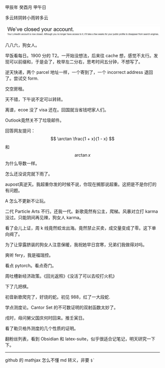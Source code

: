 甲辰年 癸酉月 甲午日

多云转阴转小雨转多云

![alt text](<HS9HA[H_J$76Y5Z6G([EASY.png>)

八八六，狗女人。

早饭看每日。1900 分的 T2。一开始没想法，后来往 cache 想，感觉不太行。发现可以前缀和，于是会了，枚举左二分右，思考时间五分钟，不想写了。

逆天快递，两个 parcel 地址一样，一个寄到了，一个 incorrect address 退回了。尝试交 form.

交空房租。

天不错，下午说不定可以转转。

离谱，ecoe 没了 visa 还在。回国就当省钱吧家人们。

Outlook竟然关不了垃圾邮件。

回答网友提问：
$$
\arctan \frac{1 + x}{1 - x}
$$ 和 
$$
\arctan x
$$ 为什么导数一样。

怎么还没说完就下雨了。

aupost真逆天。我超重你发的时候不说，你现在搁那说超重。这把是不是你打的有问题。

A 怎么不更新不让玩。

二代 Particle Arts 不行。还我一代。新歌竟然有公主，爬梯。风暴对立打 karma 没过。只能阴间再见辣，狗女人 karma。

看了会儿上证，周 k 线竟然蛟龙出海。竟然禁止买卖，成交量变成了零。这下单向阀了。

为了让穿露脐装的狗女人注意保暖，我祝她早日宫寒，兄弟们我做得对吗。

爽听 fery，我是福瑞控。

看点 pytorch。看点奇门。

周吐槽新经济政策。《回光返照》《没活了可以去咬打火机》

下了几把棋。

初音新歌爬完了，好烧的蛇。初见 988，红了一大段蛇.

学点测度论。Cantor Set 的不可数证明的双射函数太妙了。

戌时，母问舅父国庆何时回来。推壬寅日。

看了勒贝格外测度的几个性质的证明。

翻粉丝列表，看到 Obsidian 和 latex-suite，似乎很适合记笔记，明天研究一下下。

---

github 的 mathjax 怎么不懂 md 转义，非要 <code>$`</code>